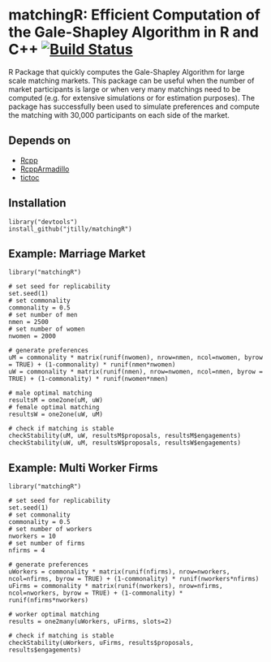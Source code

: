 # matchingR: Efficient Computation of the Gale-Shapley Algorithm in R and C++  [![Build Status](https://travis-ci.org/jtilly/matchingR.png)](https://travis-ci.org/jtilly/matchingR)
R Package that quickly computes the Gale-Shapley Algorithm for large scale matching markets. This package can be useful when the number of market participants is large or when very many matchings need to be computed (e.g. for extensive simulations or for estimation purposes). The package has successfully been used to simulate preferences and compute the matching with 30,000 participants on each side of the market.

## Depends on
* [Rcpp](http://cran.r-project.org/web/packages/Rcpp/index.html)
* [RcppArmadillo](http://cran.r-project.org/web/packages/RcppArmadillo/index.html)
* [tictoc](http://cran.r-project.org/web/packages/tictoc/index.html)

## Installation
```
library("devtools")
install_github("jtilly/matchingR")
```

## Example: Marriage Market
```
library("matchingR")

# set seed for replicability
set.seed(1)
# set commonality
commonality = 0.5
# set number of men
nmen = 2500
# set number of women
nwomen = 2000

# generate preferences
uM = commonality * matrix(runif(nwomen), nrow=nmen, ncol=nwomen, byrow = TRUE) + (1-commonality) * runif(nmen*nwomen)
uW = commonality * matrix(runif(nmen), nrow=nwomen, ncol=nmen, byrow = TRUE) + (1-commonality) * runif(nwomen*nmen)

# male optimal matching
resultsM = one2one(uM, uW)
# female optimal matching
resultsW = one2one(uW, uM)

# check if matching is stable
checkStability(uM, uW, resultsM$proposals, resultsM$engagements)
checkStability(uW, uM, resultsW$proposals, resultsW$engagements)
```

## Example: Multi Worker Firms
```
library("matchingR")

# set seed for replicability
set.seed(1)
# set commonality
commonality = 0.5
# set number of workers
nworkers = 10
# set number of firms
nfirms = 4

# generate preferences
uWorkers = commonality * matrix(runif(nfirms), nrow=nworkers, ncol=nfirms, byrow = TRUE) + (1-commonality) * runif(nworkers*nfirms)
uFirms = commonality * matrix(runif(nworkers), nrow=nfirms, ncol=nworkers, byrow = TRUE) + (1-commonality) * runif(nfirms*nworkers)

# worker optimal matching
results = one2many(uWorkers, uFirms, slots=2)

# check if matching is stable
checkStability(uWorkers, uFirms, results$proposals, results$engagements)
```
